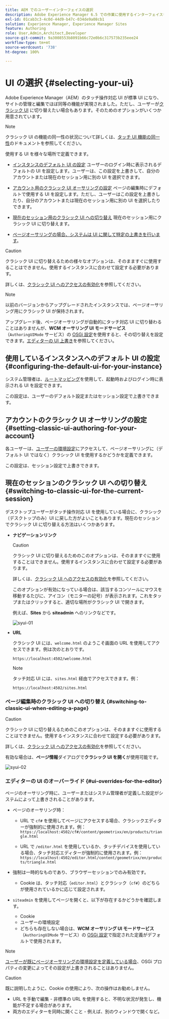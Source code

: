 ```yaml
---
title: AEM でのユーザーインターフェイスの選択
description: Adobe Experience Manager 6.5 での作業に使用するインターフェイスを設定します。
exl-id: 01cab3c3-4c0d-44d9-b47c-034de9a08cb1
solution: Experience Manager, Experience Manager Sites
feature: Authoring
role: User,Admin,Architect,Developer
source-git-commit: 9a3008553b8091b66c72e0b6c317573b235eee24
workflow-type: tm+mt
source-wordcount: '738'
ht-degree: 100%

---
```


# UI の選択 {#selecting-your-ui}

Adobe Experience Manager（AEM）のタッチ操作対応 UI が標準 UI になり、サイトの管理と編集でほぼ同等の機能が実現されました。ただし、ユーザーが[クラシック UI](/help/sites-classic-ui-authoring/classicui.md) に切り替えたい場合もあります。そのためのオプションがいくつか用意されています。

>[!NOTE]
>
>クラシック UI の機能の同一性の状況について詳しくは、[タッチ UI 機能の同一性](/help/release-notes/touch-ui-features-status.md)のドキュメントを参照してください。

使用する UI を様々な場所で定義できます。

* [インスタンスのデフォルト UI の設定](#configuring-the-default-ui-for-your-instance)
ユーザーのログイン時に表示されるデフォルトの UI を設定します。ユーザーは、この設定を上書きして、自分のアカウントまたは現在のセッション用に別の UI を選択できます。

* [アカウント用のクラシック UI オーサリングの設定](/help/sites-authoring/select-ui.md#setting-classic-ui-authoring-for-your-account)
ページの編集時にデフォルトで使用する UI を設定します。ただし、ユーザーはこの設定を上書きしたり、自分のアカウントまたは現在のセッション用に別の UI を選択したりできます。

* [現在のセッション用のクラシック UI への切り替え](#switching-to-classic-ui-for-the-current-session)
現在のセッション用にクラシック UI に切り替えます。

* [ページオーサリングの場合、システムは UI に関して特定の上書きを行います](#ui-overrides-for-the-editor)。

>[!CAUTION]
>
>クラシック UI に切り替えるための様々なオプションは、そのまますぐに使用することはできません。使用するインスタンスに合わせて設定する必要があります。
>
>詳しくは、[クラシック UI へのアクセスの有効化](/help/sites-administering/enable-classic-ui.md)を参照してください。

>[!NOTE]
>
>以前のバージョンからアップグレードされたインスタンスでは、ページオーサリング用にクラシック UI が保持されます。
>
>アップグレード後、ページオーサリングが自動的にタッチ対応 UI に切り替わることはありませんが、**WCM オーサリング UI モードサービス**（`AuthoringUIMode` サービス）の [OSGi 設定](/help/sites-deploying/configuring-osgi.md)を使用すると、その切り替えを設定できます。[エディターの UI 上書き](#ui-overrides-for-the-editor)を参照してください。

## 使用しているインスタンスへのデフォルト UI の設定 {#configuring-the-default-ui-for-your-instance}

システム管理者は、[ルートマッピング](/help/sites-deploying/osgi-configuration-settings.md#daycqrootmapping)を使用して、起動時およびログイン時に表示される UI を設定できます。

この設定は、ユーザーのデフォルト設定またはセッション設定で上書きできます。

## アカウントのクラシック UI オーサリングの設定 {#setting-classic-ui-authoring-for-your-account}

各ユーザーは、[ユーザーの環境設定](/help/sites-authoring/user-properties.md#userpreferences)にアクセスして、ページオーサリングに（デフォルト UI ではなく）クラシック UI を使用するかどうかを定義できます。

この設定は、セッション設定で上書きできます。

## 現在のセッションのクラシック UI への切り替え {#switching-to-classic-ui-for-the-current-session}

デスクトップユーザーがタッチ操作対応 UI を使用している場合に、クラシック（デスクトップのみ）UI に戻した方がよいこともあります。現在のセッションでクラシック UI に切り替える方法はいくつかあります。

* **ナビゲーションリンク**

  >[!CAUTION]
  >
  >クラシック UI に切り替えるためのこのオプションは、そのまますぐに使用することはできません。使用するインスタンスに合わせて設定する必要があります。
  >
  >
  >詳しくは、[クラシック UI へのアクセスの有効化](/help/sites-administering/enable-classic-ui.md)を参照してください。

  このオプションが有効になっている場合は、該当するコンソールにマウスを移動するたびに、アイコン（モニターの記号）が表示されます。これをタップまたはクリックすると、適切な場所がクラシック UI で開きます。

  例えば、**Sites** から **siteadmin** へのリンクなどです。

  ![syui-01](assets/syui-01.png)

* **URL**

  クラシック UI には、`welcome.html` のようこそ画面の URL を使用してアクセスできます。例は次のとおりです。

  `https://localhost:4502/welcome.html`

  >[!NOTE]
  >
  >タッチ対応 UI には、`sites.html` 経由でアクセスできます。例：
  >
  >
  >`https://localhost:4502/sites.html`

### ページ編集時のクラシック UI への切り替え {#switching-to-classic-ui-when-editing-a-page}

>[!CAUTION]
>
>クラシック UI に切り替えるためのこのオプションは、そのまますぐに使用することはできません。使用するインスタンスに合わせて設定する必要があります。
>
>詳しくは、[クラシック UI へのアクセスの有効化](/help/sites-administering/enable-classic-ui.md)を参照してください。

有効な場合は、**ページ情報**&#x200B;ダイアログで&#x200B;**クラシック UI を開く**&#x200B;が使用可能です。

![syui-02](assets/syui-02.png)

### エディターの UI のオーバーライド {#ui-overrides-for-the-editor}

ページのオーサリング時に、ユーザーまたはシステム管理者が定義した設定がシステムによって上書きされることがあります。

* ページのオーサリング時：

   * URL で `cf#` を使用してページにアクセスする場合、クラシックエディターが強制的に使用されます。例：
     `https://localhost:4502/cf#/content/geometrixx/en/products/triangle.html`

   * URL で `/editor.html` を使用しているか、タッチデバイスを使用している場合、タッチ対応エディターが強制的に使用されます。例：
     `https://localhost:4502/editor.html/content/geometrixx/en/products/triangle.html`

* 強制は一時的なものであり、ブラウザーセッションでのみ有効です。

   * Cookie は、タッチ対応（`editor.html`）とクラシック（`cf#`）のどちらが使用されているかに応じて設定されます。

* `siteadmin` を使用してページを開くと、以下が存在するかどうかを確認します。

   * Cookie
   * ユーザーの環境設定
   * どちらも存在しない場合は、**WCM オーサリング UI モードサービス**（`AuthoringUIMode` サービス）の [OSGi 設定](/help/sites-deploying/configuring-osgi.md)で指定された定義がデフォルトで使用されます。

>[!NOTE]
>
>[ユーザーが既にページオーサリングの環境設定を定義している場合](#settingthedefaultauthoringuiforyouraccount)、OSGi プロパティの変更によってその設定が上書きされることはありません。

>[!CAUTION]
>
>既に説明したように、Cookie の使用により、次の操作はお勧めしません。
>
>* URL を手動で編集 - 非標準の URL を使用すると、不明な状況が発生し、機能が不足する場合があります。
>* 両方のエディターを同時に開くこと - 例えば、別のウィンドウで開くなど。
